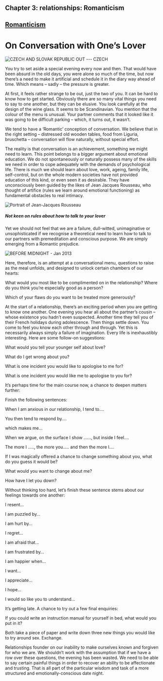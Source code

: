 Chapter  3: relationships: Romanticism
-------------------------------------

[Romanticism](../category/relationships/romanticism/index.html)
---------------------------------------------------------------

On Conversation with One’s Lover
================================

![CZECH AND SLOVAK REPUBLIC OUT --- CZECH](http://i2.wp.com/www.thebookoflife.org/wp-content/uploads/2014/09/114450365.jpg)

<span class="s1">You try to set aside a special evening every now and then. That would have been absurd in the old days, you were alone so much of the time, but now there’s a need to make it artificial and schedule it in the diary way ahead of time. Which means – sadly – the pressure is greater.</span>

<span class="s1">At first, it feels rather strange to be out, just the two of you. It can be hard to know how to get started. Obviously there are so many vital things you need to say to one another, but they can be elusive. You look carefully at the design of the wine glass. It seems to be Scandinavian. You mention that the colour of the menu is unusual. Your partner comments that it looked like it was going to be difficult parking – which, it turns out, it wasn’t.</span>

<span class="s1">We tend to have a ‘Romantic’ conception of conversation. We believe that in the right setting – distressed old wooden tables, food from Liguria, bruschetta – conversation will flow naturally, without special effort.</span>

<span class="s1">The reality is that conversation is an achievement, something we might need to learn. This point belongs to a bigger argument about emotional education. We do not spontaneously or naturally possess many of the skills we need in order to cope adequately with the demands of psychological life. There is much we should learn about love, work, ageing, family life, self-control, but on the whole modern societies have not provided education of this kind, or even seen it as desirable. They have unconsciously been guided by the likes of Jean Jacques Rousseau, who thought of artifice (rules we learn around emotional functioning) as fundamental obstacles to real intimacy.</span>

![Portrait of Jean-Jacques Rousseau](http://i2.wp.com/www.thebookoflife.org/wp-content/uploads/2014/09/159827991.jpg)

##### <span class="s1">**Not keen on rules about how to talk to your lover**</span>

<span class="s1">Yet we should not feel that we are a failure, dull-witted, unimaginative or unsophisticated if we recognise a theoretical need to learn how to talk to our partners with premeditation and conscious purpose. We are simply emerging from a Romantic prejudice.</span>

![BEFORE MIDNIGHT - Jan 2013](http://i2.wp.com/www.thebookoflife.org/wp-content/uploads/2014/09/rexfeatures_2372729e.jpg)

<span class="s1">Here, therefore, is an attempt at a conversational menu, questions to raise as the meal unfolds, and designed to unlock certain chambers of our hearts:</span>

<span class="s1">What would you most like to be complimented on in the relationship? Where do you think you’re especially good as a person?</span>

<span class="s1">Which of your flaws do you want to be treated more generously?</span>

<span class="s1">At the start of a relationship, there’s an exciting period when you are getting to know one another. One evening you hear all about the partner’s cousin – whose existence you hadn’t even suspected. Another time they tell you of their French holidays during adolescence. Then things settle down. You come to feel you know each other through and through. Yet this is necessarily always simply a failure of imagination. Every life is inexhaustibly interesting. Here are some follow-on suggestions:</span>

<span class="s1">What would you tell your younger self about love?</span>

<span class="s1">What do I get wrong about you?</span>

<span class="s1">What is one incident you would like to apologise to me for?  </span>

<span class="s1">What is one incident you would like me to apologise to you for?</span>

<span class="s1">It’s perhaps time for the main course now, a chance to deepen matters further:</span>

<span class="s1">Finish the following sentences:</span>

<span class="s1">When I am anxious in our relationship, I tend to….</span>

<span class="s1">You then tend to respond by….</span>

<span class="s1">which makes me…</span>

<span class="s1">When we argue, on the surface I show ……, but inside I feel….</span>

<span class="s1">The more I ….., the more you….. and then the more I….</span>

<span class="s1">If I was magically offered a chance to change something about you, what do you guess it would be?</span>

<span class="s1">What would you want to change about me?</span>

<span class="s1">How have I let you down?</span>

<span class="s1">Without thinking too hard, let’s finish these sentence stems about our feelings towards one another:</span>

<span class="s1">I resent…</span>

<span class="s1">I am puzzled by…</span>

<span class="s1">I am hurt by…</span>

<span class="s1">I regret…</span>

<span class="s1">I am afraid that…</span>

<span class="s1">I am frustrated by…</span>

<span class="s1">I am happier when…</span>

<span class="s1">I want…</span>

<span class="s1">I appreciate…</span>

<span class="s1">I hope…</span>

<span class="s1">I would so like you to understand…</span>

<span class="s1">It’s getting late. A chance to try out a few final enquiries:</span>

<span class="s1">If you could write an instruction manual for yourself in bed, what would you put in it?</span>

<span class="s1">Both take a piece of paper and write down three new things you would like to try around sex. Exchange.</span>

<span class="s1">Relationships founder on our inability to make ourselves known and forgiven for who we are. We shouldn’t work with the assumption that if we have a row over these questions, the evening has been wasted. We need to be able to say certain painful things in order to recover an ability to be affectionate and trusting. That is all part of the particular wisdom and task of a more structured and emotionally-conscious date night.</span>


